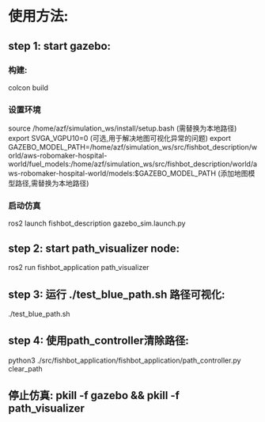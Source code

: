 # 使用方法:

## step 1: start gazebo:

### 构建:
colcon build

### 设置环境
source /home/azf/simulation_ws/install/setup.bash (需替换为本地路径)
export SVGA_VGPU10=0  (可选,用于解决地图可视化异常的问题)
export GAZEBO_MODEL_PATH=/home/azf/simulation_ws/src/fishbot_description/world/aws-robomaker-hospital-world/fuel_models:/home/azf/simulation_ws/src/fishbot_description/world/aws-robomaker-hospital-world/models:$GAZEBO_MODEL_PATH  (添加地图模型路径,需替换为本地路径)

### 启动仿真
ros2 launch fishbot_description gazebo_sim.launch.py

## step 2: start path_visualizer node:
ros2 run fishbot_application path_visualizer

## step 3: 运行 ./test_blue_path.sh 路径可视化:
./test_blue_path.sh


## step 4: 使用path_controller清除路径:
python3 ./src/fishbot_application/fishbot_application/path_controller.py clear_path



## 停止仿真: pkill -f gazebo && pkill -f path_visualizer
